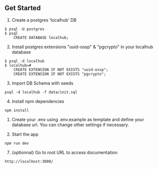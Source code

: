 ## Get Started

1. Create a postgres 'localhub' DB

```
$ psql -U postgres
$ psql
    CREATE DATABASE localhub;
```

2. Install postgres extensions "uuid-ossp" & "pgcrypto" in your localhub database
```
$ psql -d localhub
$ localhub=#
    CREATE EXTENSION IF NOT EXISTS "uuid-ossp";
    CREATE EXTENSION IF NOT EXISTS "pgcrypto";
```


3. Import DB Schema with seeds

```
psql -d localhub -f data/init.sql 
```

4. Install npm dependencies

```
npm install
```

1. Create your .env using .env.example as template and define your database url. You can change other settings if necessary.


2. Start the app

```
npm run dev
```

7. (optionnal) Go to root URL to access documentation

```
http://localhost:3000/
```


